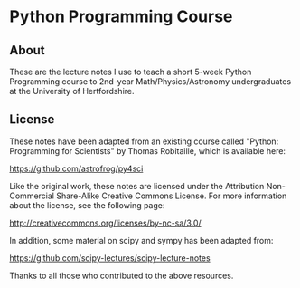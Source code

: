 Python Programming Course
=========================

About
-----

These are the lecture notes I use to teach a short 5-week 
Python Programming course to 2nd-year Math/Physics/Astronomy 
undergraduates at the University of Hertfordshire. 

License
--------

These notes have been adapted from an existing course called 
"Python: Programming for Scientists" by Thomas Robitaille, 
which is available here:
   
   https://github.com/astrofrog/py4sci

Like the original work, these notes are licensed under the
Attribution Non-Commercial Share-Alike Creative Commons License. For more
information about the license, see the following page:

  http://creativecommons.org/licenses/by-nc-sa/3.0/

In addition, some material on scipy and sympy has been adapted from:

  https://github.com/scipy-lectures/scipy-lecture-notes

Thanks to all those who contributed to the above resources.

